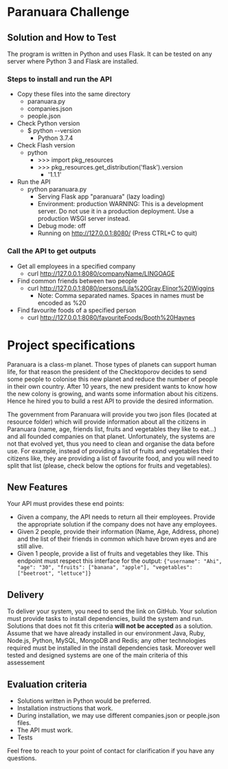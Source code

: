 # Paranuara Challenge

## Solution and How to Test
The program is written in Python and uses Flask. It can be
tested on any server where Python 3 and Flask are installed.

### Steps to install and run the API
-   Copy these files into the same directory
    -   paranuara.py
    -   companies.json
    -   people.json   
- Check Python version
    - $ python --version
        - Python 3.7.4
- Check Flash version
    - python
        - \>>> import pkg_resources
        - \>>> pkg_resources.get_distribution('flask').version
            - '1.1.1'
- Run the API
    - python paranuara.py
         * Serving Flask app "paranuara" (lazy loading)
         * Environment: production
           WARNING: This is a development server. Do not use it in a production deployment.
           Use a production WSGI server instead.
         * Debug mode: off
         * Running on http://127.0.0.1:8080/ (Press CTRL+C to quit)

### Call the API to get outputs
- Get all employees in a specified company
    - curl http://127.0.0.1:8080/companyName/LINGOAGE
- Find common friends between two people
    - curl http://127.0.0.1:8080/persons/Lila%20Gray,Elinor%20Wiggins
        - Note: Comma separated names. Spaces in names must be encoded as %20    
- Find favourite foods of a specified person
    - curl http://127.0.0.1:8080/favouriteFoods/Booth%20Haynes
    
# Project specifications
        
Paranuara is a class-m planet. Those types of planets can support human life, for that reason the president of the Checktoporov decides to send some people to colonise this new planet and
reduce the number of people in their own country. After 10 years, the new president wants to know how the new colony is growing, and wants some information about his citizens. Hence he hired you to build a rest API to provide the desired information.

The government from Paranuara will provide you two json files (located at resource folder) which will provide information about all the citizens in Paranuara (name, age, friends list, fruits and vegetables they like to eat...) and all founded companies on that planet.
Unfortunately, the systems are not that evolved yet, thus you need to clean and organise the data before use.
For example, instead of providing a list of fruits and vegetables their citizens like, they are providing a list of favourite food, and you will need to split that list (please, check below the options for fruits and vegetables).

## New Features
Your API must provides these end points:
- Given a company, the API needs to return all their employees. Provide the appropriate solution if the company does not have any employees.
- Given 2 people, provide their information (Name, Age, Address, phone) and the list of their friends in common which have brown eyes and are still alive.
- Given 1 people, provide a list of fruits and vegetables they like. This endpoint must respect this interface for the output: 
`{"username": "Ahi", "age": "30", "fruits": ["banana", "apple"], "vegetables": ["beetroot", "lettuce"]}`

## Delivery
To deliver your system, you need to send the link on GitHub. Your solution must provide tasks to install dependencies, build the system and run. Solutions that does not fit this criteria **will not be accepted** as a solution. Assume that we have already installed in our environment Java, Ruby, Node.js, Python, MySQL, MongoDB and Redis; any other technologies required must be installed in the install dependencies task. Moreover well tested and designed systems are one of the main criteria of this assessement 

## Evaluation criteria
- Solutions written in Python would be preferred.
- Installation instructions that work.
- During installation, we may use different companies.json or people.json files.
- The API must work.
- Tests

Feel free to reach to your point of contact for clarification if you have any questions.
